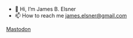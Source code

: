 - 👋 Hi, I’m James B. Elsner
- 📫 How to reach me james.elsner@gmail.com

<!---
jelsner/jelsner is a ✨ special ✨ repository because its `README.md` (this file) appears on your GitHub profile.
You can click the Preview link to take a look at your changes.
--->

<a rel="me" href="https://fediscience.org/@jelsner">Mastodon</a>
